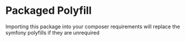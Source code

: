 Packaged Polyfill
===

Importing this package into your composer requirements will replace the symfony polyfills if they are unrequired
